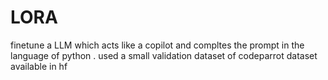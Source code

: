 # LORA
finetune a LLM which acts like a copilot and compltes the prompt in the language of python .
used a small validation dataset of codeparrot dataset available in hf 

